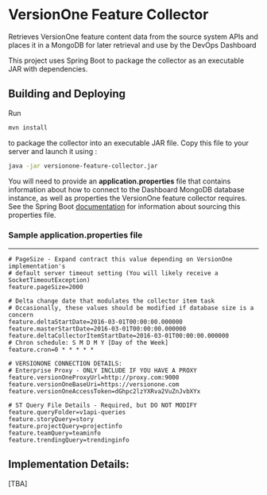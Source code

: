 # VersionOne Feature Collector
Retrieves VersionOne feature content data from the source system APIs and places it in a MongoDB for later retrieval and use by the DevOps Dashboard

This project uses Spring Boot to package the collector as an executable JAR with dependencies.

## Building and Deploying
Run

```bash
mvn install
```

to package the collector into an executable JAR file. Copy this file to your server and launch it using :

```bash
java -jar versionone-feature-collector.jar
```

You will need to provide an **application.properties** file that contains information about how to connect to the Dashboard MongoDB database instance, as well as properties the VersionOne feature collector requires. See the Spring Boot [documentation](http://docs.spring.io/spring-boot/docs/current-SNAPSHOT/reference/htmlsingle/#boot-features-external-config-application-property-files) for information about sourcing this properties file.

### Sample application.properties file

--------------------------------------------------------------------------------

```properties
# PageSize - Expand contract this value depending on VersionOne implementation's
# default server timeout setting (You will likely receive a SocketTimeoutException)
feature.pageSize=2000

# Delta change date that modulates the collector item task
# Occasionally, these values should be modified if database size is a concern
feature.deltaStartDate=2016-03-01T00:00:00.000000
feature.masterStartDate=2016-03-01T00:00:00.000000
feature.deltaCollectorItemStartDate=2016-03-01T00:00:00.000000
# Chron schedule: S M D M Y [Day of the Week]
feature.cron=0 * * * * *

# VERSIONONE CONNECTION DETAILS:
# Enterprise Proxy - ONLY INCLUDE IF YOU HAVE A PROXY
feature.versionOneProxyUrl=http://proxy.com:9000
feature.versionOneBaseUri=https://versionone.com
feature.versionOneAccessToken=dGhpc2lzYXRva2VuZnJvbXYx

# ST Query File Details - Required, but DO NOT MODIFY
feature.queryFolder=v1api-queries
feature.storyQuery=story
feature.projectQuery=projectinfo
feature.teamQuery=teaminfo
feature.trendingQuery=trendinginfo
```

## Implementation Details:

[TBA]
